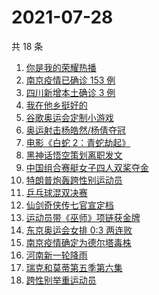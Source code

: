 # 2021-07-28

共 18 条

<!-- BEGIN ZHIHUSEARCH -->
<!-- 最后更新时间 Wed Jul 28 2021 22:07:16 GMT+0800 (China Standard Time) -->
1. [你是我的荣耀热播](https://www.zhihu.com/search?q=你是我的荣耀)
1. [南京疫情已确诊 153 例](https://www.zhihu.com/search?q=南京)
1. [四川新增本土确诊 3 例](https://www.zhihu.com/search?q=四川疫情)
1. [我在他乡挺好的](https://www.zhihu.com/search?q=我在他乡挺好)
1. [谷歌奥运会定制小游戏](https://www.zhihu.com/search?q=涂鸦冠军岛运动会)
1. [奥运射击杨皓然/杨倩夺冠](https://www.zhihu.com/search?q=混合团体10米气步枪)
1. [电影《白蛇 2：青蛇劫起》](https://www.zhihu.com/search?q=青蛇)
1. [黑神话悟空策划离职发文](https://www.zhihu.com/search?q=黑神话：悟空)
1. [中国组合赛艇女子四人双桨夺金](https://www.zhihu.com/search?q=赛艇)
1. [特朗普炮轰跨性别运动员](https://www.zhihu.com/search?q=跨性别运动员)
1. [乒乓球混双决赛](https://www.zhihu.com/search?q=乒乓球)
1. [仙剑奇侠传七官宣定档](https://www.zhihu.com/search?q=仙剑奇侠传七)
1. [运动员带《巫师》项链获金牌](https://www.zhihu.com/search?q=巫师3)
1. [东京奥运会女排 0:3 两连败](https://www.zhihu.com/search?q=女排)
1. [南京疫情确定为德尔塔毒株](https://www.zhihu.com/search?q=江苏疫情)
1. [河南新一轮降雨](https://www.zhihu.com/search?q=河南暴雨)
1. [瑞克和莫蒂第五季第六集](https://www.zhihu.com/search?q=瑞克和莫蒂)
1. [跨性别举重运动员](https://www.zhihu.com/search?q=跨性别运动员)
<!-- END ZHIHUSEARCH -->
